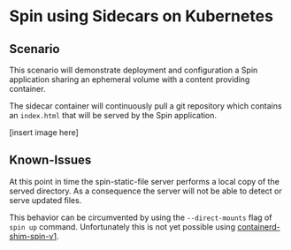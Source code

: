 # Spin using Sidecars on Kubernetes

## Scenario

This scenario will demonstrate deployment and configuration a Spin application sharing an ephemeral volume with a content providing container.

The sidecar container will continuously pull a git repository which contains an `index.html` that will be served by the Spin application.

[insert image here]

## Known-Issues

At this point in time the spin-static-file server performs a local copy of the served directory. As a consequence the server will not be able to detect or serve updated files.

This behavior can be circumvented by using the `--direct-mounts` flag of `spin up` command. Unfortunately this is not yet possible using [containerd-shim-spin-v1](https://github.com/deislabs/containerd-wasm-shims/tree/main/containerd-shim-spin-v1).
